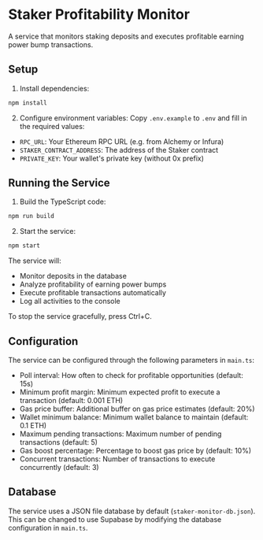 # Staker Profitability Monitor

A service that monitors staking deposits and executes profitable earning power bump transactions.

## Setup

1. Install dependencies:

```bash
npm install
```

2. Configure environment variables:
   Copy `.env.example` to `.env` and fill in the required values:

- `RPC_URL`: Your Ethereum RPC URL (e.g. from Alchemy or Infura)
- `STAKER_CONTRACT_ADDRESS`: The address of the Staker contract
- `PRIVATE_KEY`: Your wallet's private key (without 0x prefix)

## Running the Service

1. Build the TypeScript code:

```bash
npm run build
```

2. Start the service:

```bash
npm start
```

The service will:

- Monitor deposits in the database
- Analyze profitability of earning power bumps
- Execute profitable transactions automatically
- Log all activities to the console

To stop the service gracefully, press Ctrl+C.

## Configuration

The service can be configured through the following parameters in `main.ts`:

- Poll interval: How often to check for profitable opportunities (default: 15s)
- Minimum profit margin: Minimum expected profit to execute a transaction (default: 0.001 ETH)
- Gas price buffer: Additional buffer on gas price estimates (default: 20%)
- Wallet minimum balance: Minimum wallet balance to maintain (default: 0.1 ETH)
- Maximum pending transactions: Maximum number of pending transactions (default: 5)
- Gas boost percentage: Percentage to boost gas price by (default: 10%)
- Concurrent transactions: Number of transactions to execute concurrently (default: 3)

## Database

The service uses a JSON file database by default (`staker-monitor-db.json`). This can be changed to use Supabase by modifying the database configuration in `main.ts`.